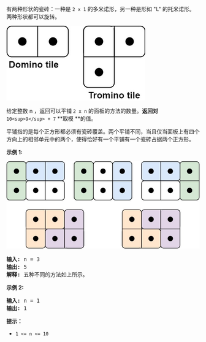 有两种形状的瓷砖：一种是 `2 x 1` 的多米诺形，另一种是形如 "L" 的托米诺形。两种形状都可以旋转。

![1756716050354](image/README/1756716050354.png)

给定整数 n ，返回可以平铺 `2 x n` 的面板的方法的数量。**返回对** `10<sup>9</sup> + 7` **取模 **的值。

平铺指的是每个正方形都必须有瓷砖覆盖。两个平铺不同，当且仅当面板上有四个方向上的相邻单元中的两个，使得恰好有一个平铺有一个瓷砖占据两个正方形。

**示例 1:**

![1756716056388](image/README/1756716056388.png)

<pre><strong>输入:</strong> n = 3
<strong>输出:</strong> 5
<strong>解释:</strong> 五种不同的方法如上所示。
</pre>

**示例 2:**

<pre><strong>输入:</strong> n = 1
<strong>输出:</strong> 1
</pre>

**提示：**

* `1 <= n <= 10`
